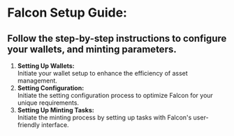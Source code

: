 # Falcon Setup Guide:

## Follow the step-by-step instructions to configure your wallets,  and minting parameters.

1. **Setting Up Wallets:** \
   Initiate your wallet setup to enhance the efficiency of asset management.
2. **Setting Configuration:** \
   Initiate the setting configuration process to optimize Falcon for your unique requirements.
3. **Setting Up Minting Tasks:** \
   Initiate the minting process by setting up tasks with Falcon's user-friendly interface.


